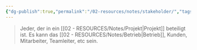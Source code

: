 ```yaml
---
{"dg-publish":true,"permalink":"/02-resources/notes/stakeholder/","tags":["projektmanagement"],"noteIcon":"","updated":"2024-08-18T21:28:58.925+02:00"}
---
```


> Jeder, der in ein [[02 - RESOURCES/Notes/Projekt\|Projekt]] beteiligt ist. Es kann das [[02 - RESOURCES/Notes/Betrieb\|Betrieb]], Kunden, Mitarbeiter, Teamleiter, etc sein.